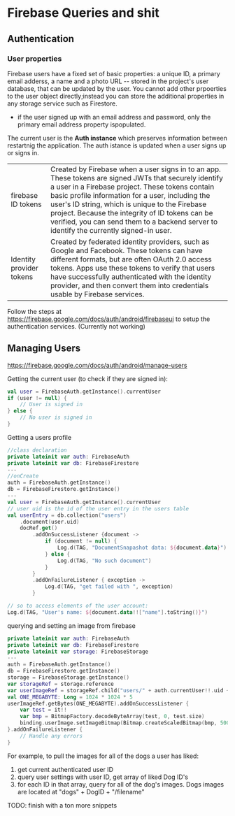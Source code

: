 # Firebase Queries and shit

## Authentication
<!-- from https://firebase.google.com/docs/auth/users -->
### User properties 
Firebase users have a fixed set of basic properties: a unique ID, a primary email adderss, a name and a photo URL -- stored in the project's user database, that can be updated by the user. You cannot add other prpoerties to the user object directly;instead you can store the additional properties in any storage service such as Firestore.
- if the user signed up with an email address and password, only the primary email address property ispopulated. 

The current user is the **Auth instance** which preserves information between restartnig the application. The auth istance is updated when a user signs up or signs in.

| |  |
| --- | --- | 
| firebase ID tokens | Created by Firebase when a user signs in to an app. These tokens are signed JWTs that securely identify a user in a Firebase project. These tokens contain basic profile information for a user, including the user's ID string, which is unique to the Firebase project. Because the integrity of ID tokens can be verified, you can send them to a backend server to identify the currently signed-in user. |
| Identity provider tokens | Created by federated identity providers, such as Google and Facebook. These tokens can have different formats, but are often OAuth 2.0 access tokens. Apps use these tokens to verify that users have successfully authenticated with the identity provider, and then convert them into credentials usable by Firebase services. |

Follow the steps at https://firebase.google.com/docs/auth/android/firebaseui to setup the authentication services. (Currently not working)

## Managing Users
https://firebase.google.com/docs/auth/android/manage-users

Getting the current user (to check if they are signed in):
```kt
val user = FirebaseAuth.getInstance().currentUser
if (user != null) {
    // User is signed in
} else {
    // No user is signed in
}
```

Getting a users profile
```kt
//class declaration
private lateinit var auth: FirebaseAuth
private lateinit var db: FirebaseFirestore
---
//onCreate
auth = FirebaseAuth.getInstance()
db = FirebaseFirestore.getInstance()
---
val user = FirebaseAuth.getInstance().currentUser
// user uid is the id of the user entry in the users table
val userEntry = db.collection("users")
    .document(user.uid)
    docRef.get()
        .addOnSuccessListener {document -> 
            if (document != null) {
                Log.d(TAG, "DocumentSnapashot data: ${document.data}")
            } else {
                Log.d(TAG, "No such document")
            }
        }
        .addOnFailureListener { exception ->
            Log.d(TAG, "get failed with ", exception)
        }

// so to access elements of the user account:
Log.d(TAG, "User's name: ${document.data!!["name"].toString()}")

```

querying and setting an image from firebase
```kt
private lateinit var auth: FirebaseAuth
private lateinit var db: FirebaseFirestore
private lateinit var storage: FirebaseStorage
---
auth = FirebaseAuth.getInstance()
db = FirebaseFirestore.getInstance()
storage = FirebaseStorage.getInstance()
var storageRef = storage.reference
var userImageRef = storageRef.child("users/" + auth.currentUser!!.uid + "/userPhoto.jpg")
val ONE_MEGABYTE: Long = 1024 * 1024 * 5
userImageRef.getBytes(ONE_MEGABYTE).addOnSuccessListener {
    var test = it!!
    var bmp = BitmapFactory.decodeByteArray(test, 0, test.size)
    binding.userImage.setImageBitmap(Bitmap.createScaledBitmap(bmp, 500, 500, false))
}.addOnFailureListener {
    // Handle any errors
}

```

For example, to pull the images for all of the dogs a user has liked:

1. get current authenticated user ID
2. query user settings with user ID, get array of liked Dog ID's
3. for each ID in that array, query for all of the dog's images. Dogs images are located at "dogs" + DogID + "/filename"


<!-- Update a user's profile
```kt
val user = FirebaseAuth.getInstance().currentUser

val profileUpdates = UserProfileChangeRequest.Builder()
        .setDisplayName("Jane Q. User")
        .setPhotoUri(Uri.parse("https://example.com/jane-q-user/profile.jpg"))
        .build()

user?.updateProfile(profileUpdates)
        ?.addOnCompleteListener { task ->
            if (task.isSuccessful) {
                Log.d(TAG, "User profile updated.")
            }
        }
``` -->

TODO: finish with a ton more snippets